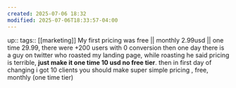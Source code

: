 ```yaml
---
created: 2025-07-06 18:32
modified: 2025-07-06T18:33:57-04:00
---
```

up:: 
tags:: [[marketing]]
My first pricing was free || monthly 2.99usd || one time 29.99, there were +200 users with 0 conversion
then one day there is a guy on twitter who roasted my landing page, while roasting he said pricing is terrible, **just make it one time 10 usd no free tier**. then in first day of changing i got 10 clients
you should make  super simple pricing ,
free, monthly (one time tier)


